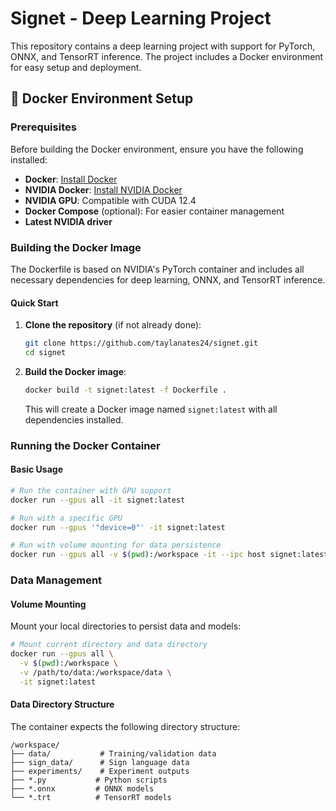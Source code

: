 # Signet - Deep Learning Project

This repository contains a deep learning project with support for PyTorch, ONNX, and TensorRT inference. The project includes a Docker environment for easy setup and deployment.

## 🐳 Docker Environment Setup

### Prerequisites

Before building the Docker environment, ensure you have the following installed:

- **Docker**: [Install Docker](https://docs.docker.com/get-docker/)
- **NVIDIA Docker**: [Install NVIDIA Docker](https://docs.nvidia.com/datacenter/cloud-native/container-toolkit/install-guide.html)
- **NVIDIA GPU**: Compatible with CUDA 12.4
- **Docker Compose** (optional): For easier container management
- **Latest NVIDIA driver**

### Building the Docker Image

The Dockerfile is based on NVIDIA's PyTorch container and includes all necessary dependencies for deep learning, ONNX, and TensorRT inference.

#### Quick Start

1. **Clone the repository** (if not already done):
   ```bash
   git clone https://github.com/taylanates24/signet.git
   cd signet
   ```

2. **Build the Docker image**:
   ```bash
   docker build -t signet:latest -f Dockerfile .
   ```

   This will create a Docker image named `signet:latest` with all dependencies installed.

### Running the Docker Container

#### Basic Usage

```bash
# Run the container with GPU support
docker run --gpus all -it signet:latest

# Run with a specific GPU
docker run --gpus '"device=0"' -it signet:latest

# Run with volume mounting for data persistence
docker run --gpus all -v $(pwd):/workspace -it --ipc host signet:latest
```

### Data Management

#### Volume Mounting

Mount your local directories to persist data and models:

```bash
# Mount current directory and data directory
docker run --gpus all \
  -v $(pwd):/workspace \
  -v /path/to/data:/workspace/data \
  -it signet:latest
```

#### Data Directory Structure

The container expects the following directory structure:
```
/workspace/
├── data/           # Training/validation data
├── sign_data/      # Sign language data
├── experiments/    # Experiment outputs
├── *.py           # Python scripts
├── *.onnx         # ONNX models
└── *.trt          # TensorRT models
```

